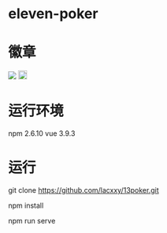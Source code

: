 # eleven-poker
# 徽章
<a href="https://travis-ci.org/onevcat/Kingfisher">![](https://img.shields.io/travis/onevcat/Kingfisher/master.svg)</a>
<a href="https://badge.fury.io/js/vue"><img src="https://badge.fury.io/js/vue.svg" alt="npm version" height="18"></a>

# 运行环境

npm 2.6.10
vue 3.9.3

# 运行
 
 git clone https://github.com/lacxxy/13poker.git
 
 npm install
 
 npm run serve
 
